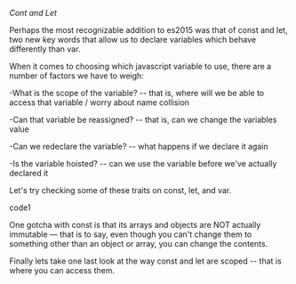 *Cont and Let*

Perhaps the most recognizable addition to es2015 was that of const and let, two new key words that allow us to declare variables which behave differently than var.

When it comes to choosing which javascript variable to use, there are a number of factors we have to weigh:

-What is the scope of the variable? -- that is, where will we be able to access that variable / worry about name collision

-Can that variable be reassigned? -- that is, can we change the variables value

-Can we redeclare the variable? -- what happens if we declare it again

-Is the variable hoisted? -- can we use the variable before we've actually declared it

Let's try checking some of these traits on const, let, and var.

 code1

One gotcha with const is that its arrays and objects are NOT actually immutable –– that is to say, even though you can't change them to something other than an object or array, you can change the contents.


Finally lets take one last look at the way const and let are scoped -- that is where you can access them.
